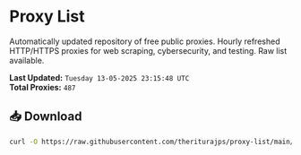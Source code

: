# Proxy List

Automatically updated repository of free public proxies. Hourly refreshed HTTP/HTTPS proxies for web scraping, cybersecurity, and testing. Raw list available.

**Last Updated:** `Tuesday 13-05-2025 23:15:48 UTC`  
**Total Proxies:** `487`

## 📥 Download
```bash
curl -O https://raw.githubusercontent.com/theriturajps/proxy-list/main/proxies.txt
